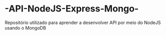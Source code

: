 # -API-NodeJS-Express-Mongo-
Repositório utilizado para aprender a desenvolver API por meio do NodeJS usando o MongoDB
